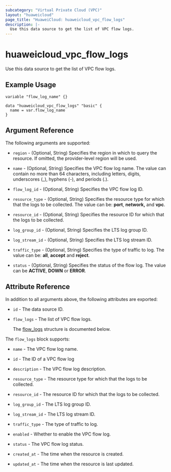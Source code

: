 ```yaml
---
subcategory: "Virtual Private Cloud (VPC)"
layout: "huaweicloud"
page_title: "HuaweiCloud: huaweicloud_vpc_flow_logs"
description: |-
  Use this data source to get the list of VPC flow logs.
---
```


# huaweicloud_vpc_flow_logs

Use this data source to get the list of VPC flow logs.

## Example Usage

```hcl
variable "flow_log_name" {}

data "huaweicloud_vpc_flow_logs" "basic" {
  name = var.flow_log_name
}
```

## Argument Reference

The following arguments are supported:

* `region` - (Optional, String) Specifies the region in which to query the resource.
  If omitted, the provider-level region will be used.

* `name` - (Optional, String) Specifies the VPC flow log name.
  The value can contain no more than 64 characters,
  including letters, digits, underscores (_), hyphens (-), and periods (.).

* `flow_log_id` - (Optional, String) Specifies the VPC flow log ID.

* `resource_type` - (Optional, String) Specifies the resource type for which that the logs to be collected.
  The value can be: **port**, **network,** and **vpc**.

* `resource_id` - (Optional, String) Specifies the resource ID for which that the logs to be collected.

* `log_group_id` - (Optional, String) Specifies the LTS log group ID.

* `log_stream_id` - (Optional, String) Specifies the LTS log stream ID.

* `traffic_type` - (Optional, String) Specifies the type of traffic to log.
  The value can be: **all**, **accept** and **reject**.

* `status` - (Optional, String) Specifies the status of the flow log.
  The value can be **ACTIVE**, **DOWN** or **ERROR**.

## Attribute Reference

In addition to all arguments above, the following attributes are exported:

* `id` - The data source ID.

* `flow_logs` - The list of VPC flow logs.

  The [flow_logs](#flow_logs_struct) structure is documented below.

<a name="flow_logs_struct"></a>
The `flow_logs` block supports:

* `name` - The VPC flow log name.

* `id` - The ID of a VPC flow log

* `description` - The VPC flow log description.

* `resource_type` - The resource type for which that the logs to be collected.

* `resource_id` - The resource ID for which that the logs to be collected.

* `log_group_id` - The LTS log group ID.

* `log_stream_id` - The LTS log stream ID.

* `traffic_type` - The type of traffic to log.

* `enabled` - Whether to enable the VPC flow log.

* `status` - The VPC flow log status.

* `created_at` - The time when the resource is created.

* `updated_at` - The time when the resource is last updated.
